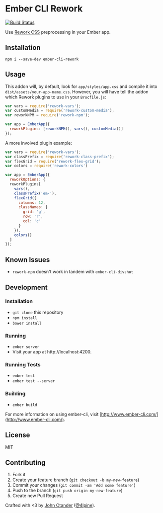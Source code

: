 # Ember CLI Rework

[![Build Status](https://travis-ci.org/johnotander/ember-cli-rework.svg?branch=master)](https://travis-ci.org/johnotander/ember-cli-rework)

Use [Rework CSS](https://github.com/reworkcss/) preprocessing in your Ember app.

## Installation

```
npm i --save-dev ember-cli-rework
```

## Usage

This addon will, by default, look for `app/styles/app.css` and compile it
into `dist/assets/your-app-name.css`. However, you will have tell the addon
which Rework plugins to use in your `Brocfile.js`:

```javascript
var vars = require('rework-vars');
var customMedia = require('rework-custom-media');
var reworkNPM = require('rework-npm');

var app = EmberApp({
  reworkPlugins: [reworkNPM(), vars(), customMedia()]
});
```

A more involved plugin example:

```javascript
var vars = require('rework-vars');
var classPrefix = require('rework-class-prefix');
var flexGrid = require('rework-flex-grid');
var colors = require('rework-colors')

var app = EmberApp({
  reworkOptions: {
  reworkPlugins[
    vars(),
    classPrefix('em-'),
    flexGrid({
      columns: 12,
      classNames: {
        grid: 'g',
        row: 'r',
        col: 'c'
      }
    }),
    colors()
  ]
});
```

## Known Issues

* `rework-npm` doesn't work in tandem with `ember-cli-divshot`

## Development

### Installation

* `git clone` this repository
* `npm install`
* `bower install`

### Running

* `ember server`
* Visit your app at http://localhost:4200.

### Running Tests

* `ember test`
* `ember test --server`

### Building

* `ember build`

For more information on using ember-cli, visit [http://www.ember-cli.com/](http://www.ember-cli.com/).

## License

MIT

## Contributing

1. Fork it
2. Create your feature branch (`git checkout -b my-new-feature`)
3. Commit your changes (`git commit -am 'Add some feature'`)
4. Push to the branch (`git push origin my-new-feature`)
5. Create new Pull Request

Crafted with <3 by [John Otander](http://johnotander.com) ([@4lpine](https://twitter.com/4lpine)).
